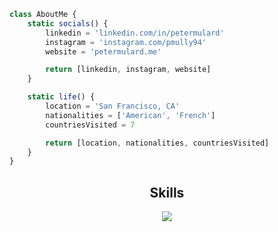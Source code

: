 ```javascript
class AboutMe {
    static socials() {
        linkedin = 'linkedin.com/in/petermulard'
        instagram = 'instagram.com/pmully94'
        website = 'petermulard.me'

        return [linkedin, instagram, website]
    }    

    static life() {
        location = 'San Francisco, CA'
        nationalities = ['American', 'French']
        countriesVisited = 7

        return [location, nationalities, countriesVisited]
    }
}
```

<h2 align="center">Skills </h2>

<p align="center">
    <a href="https://skillicons.dev">
        <img src="https://skillicons.dev/icons?i=js,python,rust,react,azure,docker" />
    </a>
</p>